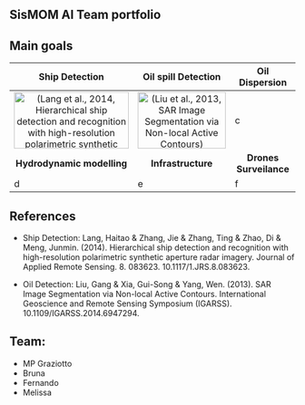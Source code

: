 ## SisMOM AI Team portfolio

## Main goals

| Ship Detection | Oil spill Detection | Oil Dispersion |
|----------------|---------------------|----------------|
| <div style="width:(100/3)%"><a  href="https://www.researchgate.net/publication/270769959_Hierarchical_ship_detection_and_recognition_with_high-resolution_polarimetric_synthetic_aperture_radar_imagery"><img src="https://www.researchgate.net/profile/Haitao-Lang/publication/270769959/figure/fig1/AS:613919064334338@1523381119250/Typical-samples-of-challenges-for-both-ship-detection-and-category-recognition-in.png" alt="(Lang et al., 2014, Hierarchical ship detection and recognition with high-resolution polarimetric synthetic aperture radar imagery)" style="text-align: center; height: 100px; width:100%;"/> </a></div> | <div style="width:(100/3)%"><a href="https://www.researchgate.net/publication/281530593_SAR_Image_Segmentation_via_Non-local_Active_Contours"> <img src="https://www.researchgate.net/profile/Gui-Song_XIA/publication/281530593/figure/fig2/AS:284594248142856@1444863965040/Segmenting-SAR-images-of-a-pond-top-and-oil-spill-bottom-From-left-to-right.png" alt="(Liu et al., 2013, SAR Image Segmentation via Non-local Active Contours)" style="text-align: center; height: 100px; width:100%;"/> </a></div> | <div style="width:(100/3)%"> c </div> | 
|<center>**Hydrodynamic modelling**</center> | <center>**Infrastructure**</center> | <center>**Drones Surveilance**</center> |
| d | e | f | 

## References

* Ship Detection: Lang, Haitao & Zhang, Jie & Zhang, Ting & Zhao, Di & Meng, Junmin. (2014). Hierarchical ship detection and recognition with high-resolution polarimetric synthetic aperture radar imagery. Journal of Applied Remote Sensing. 8. 083623. 10.1117/1.JRS.8.083623. 

* Oil Detection: Liu, Gang & Xia, Gui-Song & Yang, Wen. (2013). SAR Image Segmentation via Non-local Active Contours. International Geoscience and Remote Sensing Symposium (IGARSS). 10.1109/IGARSS.2014.6947294. 


<!-- 
SisMOM's AI Team homepage
[INPE' homepage](https://www.gov.br/inpe/pt-br)

## Coordination: Garcia
![Alt text](https://media.licdn.com/dms/image/C4E03AQHGWTSbVI0eLQ/profile-displayphoto-shrink_200_200/0/1516305289998?e=1718236800&v=beta&t=xaiBsbI7jk3lDJSdpLaUs129mpv4Q7RWkCvqDgJG12U)

HTML
| Old me | New me |
|---|---|
| <img src="http://www3.cptec.inpe.br/dimnt/wp-content/uploads/sites/3/2020/07/JOS%C3%89-ROBERTO-MOTTA-GARCIA.png" width="125" height="125"> | <img src="/img/JRMGarcia.jpeg" width="125" height="125"> |
-->

## Team:

*  MP Graziotto
*  Bruna
*  Fernando
*  Melissa 
